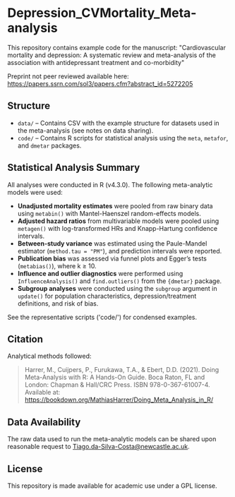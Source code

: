 # Depression_CVMortality_Meta-analysis
This repository contains example code for the manuscript: "Cardiovascular mortality and depression: A systematic review and meta-analysis of the association with antidepressant treatment and co-morbidity"

Preprint not peer reviewed available here: https://papers.ssrn.com/sol3/papers.cfm?abstract_id=5272205

## Structure

- `data/` – Contains CSV with the example structure for datasets used in the meta-analysis (see notes on data sharing).
- `code/` – Contains R scripts for statistical analysis using the `meta`, `metafor`, and `dmetar` packages.

## Statistical Analysis Summary

All analyses were conducted in R (v4.3.0). The following meta-analytic models were used:

- **Unadjusted mortality estimates** were pooled from raw binary data using `metabin()` with Mantel-Haenszel random-effects models.
- **Adjusted hazard ratios** from multivariable models were pooled using `metagen()` with log-transformed HRs and Knapp-Hartung confidence intervals.
- **Between-study variance** was estimated using the Paule-Mandel estimator (`method.tau = "PM"`), and prediction intervals were reported.
- **Publication bias** was assessed via funnel plots and Egger’s tests (`metabias()`), where k ≥ 10.
- **Influence and outlier diagnostics** were performed using `InfluenceAnalysis()` and `find.outliers()` from the `{dmetar}` package.
- **Subgroup analyses** were conducted using the `subgroup` argument in `update()` for population characteristics, depression/treatment definitions, and risk of bias.

See the representative scripts ('code/') for condensed examples.

## Citation

Analytical methods followed:

> Harrer, M., Cuijpers, P., Furukawa, T.A., & Ebert, D.D. (2021). Doing Meta-Analysis with R: A Hands-On Guide. Boca Raton, FL and London: Chapman & Hall/CRC Press. ISBN 978-0-367-61007-4. Available at: https://bookdown.org/MathiasHarrer/Doing_Meta_Analysis_in_R/

## Data Availability

The raw data used to run the meta-analytic models can be shared upon reasonable request to Tiago.da-Silva-Costa@newcastle.ac.uk.

## License

This repository is made available for academic use under a GPL license.
